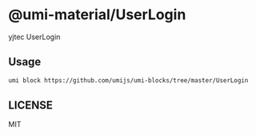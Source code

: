 # @umi-material/UserLogin

yjtec UserLogin

## Usage

```sh
umi block https://github.com/umijs/umi-blocks/tree/master/UserLogin
```

## LICENSE

MIT
